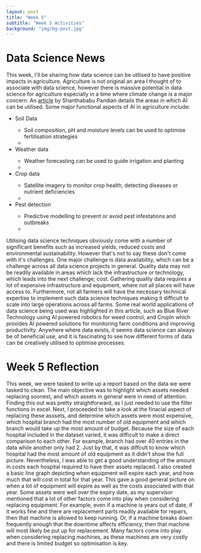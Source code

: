 ```yaml
---
layout: post
title: "Week 5"
subtitle: "Week 5 Activities"
background: "img/bg-post.jpg"
---
```


# Data Science News
This week, I'll be sharing how data science can be utilised to have positive impacts in agriculture. Agriculture is not original an area I thought of to associate with data science, however there is massive potential in data science for agriculture especially in a time where climate change is a major concern. An [article](https://www.datasciencecentral.com/precision-agriculture-powered-by-ai-for-climate-resilient-crops/) by Shanthababu Pandian details the areas in which AI can be utilised. Some major functional aspects of AI in agriculture include:
<ul>
  <li>Soil Data</li>
    <ul>
      <li>Soil composition, pH and moisture levels can be used to optimise fertilisation strategies<li>
    </ul>
  <li>Weather data</li>
    <ul>
      <li>Weather forecasting can be used to guide irrigation and planting<li>
    </ul>
  <li>Crop data</li>
    <ul>
      <li>Satellite imagery to monitor crop health, detecting diseases or nutrient deficiencies<li>
    </ul>
  <li>Pest detection</li>
    <ul>
      <li>Predictive modelling to prevent or avoid pest infestations and outbreaks<li>
    </ul>
</ul> 
Utilising data science techniques obviously come with a number of significant benefits such as increased yields, reduced costs and environmental sustainability. However that's not to say these don't come with it's challenges. One major challenge is data availability, which can be a challenge across all data science projects in general. Quality data may not be readily available in areas which lack the infrastructure or technology, which leads into the next challenge; cost. Gathering quality data requires a lot of expensive infrastructure and equipment, where not all places will have access to. Furthermore, not all farmers will have the necessary technical expertise to implement such data science techniques making it difficult to scale into large operations across all farms. Some real world applications of data science being used was highlighted in this article, such as Blue River Technology using AI powered robotics for weed control, and CropIn which provides AI powered solutions for monitoring farm conditions and improving productivity. Anywhere where data exists, it seems data science can always be of beneficial use, and it is fascinating to see how different forms of data can be creatively utilised to optimise processes.

# Week 5 Reflection
This week, we were tasked to write up a report based on the data we were tasked to clean. The main objective was to highlight which assets needed replacing soonest, and which assets in general were in need of attention. Finding this out was pretty straightforward, as I just needed to use the filter functions in excel. Next, I proceeded to take a look at the finacial aspect of replacing these asssets, and determine which assets were most expensive, which hospital branch had the most number of old equipment and which branch would take up the most amount of budget. Because the size of each hospital included in the dataset varied, it was difficult to make a direct comparison to each other. For example, branch had over 40 entries in the data while another only had 2. Just by that, it was diffcult to know which hospital had the most amount of old equipment as it didn't show the full picture. Nevertheless, I was able to get a good understanding of the amount in costs each hospital required to have their assets replaced. I also created a basic line graph depicting when equipment will expire each year, and how much that will cost in total for that year. This gave a good general picture on when a lot of equipment will expire as well as the costs associated with that year. Some assets were well over the expiry date, as my supervisor mentioned that a lot of other factors come into play when considering replacing equipment. For example, even if a machine is years out of date, if it works fine and there are replacement parts readily available for repairs, then that machine is allowed to keep running. Or, if a machine breaks down frequently enough that the downtime affects efficiency, then that machine will most likely be put up for replacement. Many factors come into play when considering replacing machines, as these machines are very costly and there is limited budget so optimisation is key.  